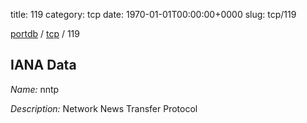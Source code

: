 title: 119
category: tcp
date: 1970-01-01T00:00:00+0000
slug: tcp/119

[portdb](/) / [tcp](/category/tcp.html) / 119


## IANA Data

_Name:_ nntp

_Description:_ Network News Transfer Protocol

